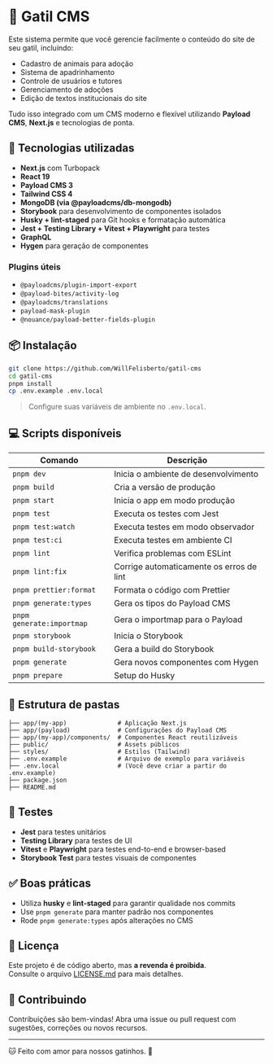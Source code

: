 # 🐾 Gatil CMS

Este sistema permite que você gerencie facilmente o conteúdo do site de seu gatil, incluindo:

- Cadastro de animais para adoção  
- Sistema de apadrinhamento  
- Controle de usuários e tutores  
- Gerenciamento de adoções  
- Edição de textos institucionais do site  

Tudo isso integrado com um CMS moderno e flexível utilizando **Payload CMS**, **Next.js** e tecnologias de ponta.

## 🚀 Tecnologias utilizadas

- **Next.js** com Turbopack  
- **React 19**  
- **Payload CMS 3**  
- **Tailwind CSS 4**  
- **MongoDB (via @payloadcms/db-mongodb)**  
- **Storybook** para desenvolvimento de componentes isolados  
- **Husky + lint-staged** para Git hooks e formatação automática  
- **Jest + Testing Library + Vitest + Playwright** para testes  
- **GraphQL**  
- **Hygen** para geração de componentes  

### Plugins úteis

- `@payloadcms/plugin-import-export`  
- `@payload-bites/activity-log`  
- `@payloadcms/translations`  
- `payload-mask-plugin`  
- `@nouance/payload-better-fields-plugin`

## 📦 Instalação

```bash
git clone https://github.com/WillFelisberto/gatil-cms
cd gatil-cms
pnpm install
cp .env.example .env.local
```

> Configure suas variáveis de ambiente no `.env.local`.

## 💻 Scripts disponíveis

| Comando                   | Descrição                                |
| ------------------------- | ---------------------------------------- |
| `pnpm dev`                | Inicia o ambiente de desenvolvimento     |
| `pnpm build`              | Cria a versão de produção                |
| `pnpm start`              | Inicia o app em modo produção            |
| `pnpm test`               | Executa os testes com Jest               |
| `pnpm test:watch`         | Executa testes em modo observador        |
| `pnpm test:ci`            | Executa testes em ambiente CI            |
| `pnpm lint`               | Verifica problemas com ESLint            |
| `pnpm lint:fix`           | Corrige automaticamente os erros de lint |
| `pnpm prettier:format`    | Formata o código com Prettier            |
| `pnpm generate:types`     | Gera os tipos do Payload CMS             |
| `pnpm generate:importmap` | Gera o importmap para o Payload          |
| `pnpm storybook`          | Inicia o Storybook                       |
| `pnpm build-storybook`    | Gera a build do Storybook                |
| `pnpm generate`           | Gera novos componentes com Hygen         |
| `pnpm prepare`            | Setup do Husky                           |

## 📁 Estrutura de pastas

```
├── app/(my-app)              # Aplicação Next.js 
├── app/(payload)             # Configurações do Payload CMS
├── app/(my-app)/components/  # Componentes React reutilizáveis
├── public/                   # Assets públicos
├── styles/                   # Estilos (Tailwind)
├── .env.example              # Arquivo de exemplo para variáveis
├── .env.local                # (Você deve criar a partir do .env.example)
├── package.json
├── README.md
```

## 🧪 Testes

- **Jest** para testes unitários  
- **Testing Library** para testes de UI  
- **Vitest** e **Playwright** para testes end-to-end e browser-based  
- **Storybook Test** para testes visuais de componentes

## ✅ Boas práticas

- Utiliza **husky** e **lint-staged** para garantir qualidade nos commits  
- Use `pnpm generate` para manter padrão nos componentes  
- Rode `pnpm generate:types` após alterações no CMS

## 📃 Licença

Este projeto é de código aberto, mas **a revenda é proibida**.  
Consulte o arquivo [LICENSE.md](./LICENSE.md) para mais detalhes.

## 🙋 Contribuindo

Contribuições são bem-vindas! Abra uma issue ou pull request com sugestões, correções ou novos recursos.

---

🐱 Feito com amor para nossos gatinhos. 💜